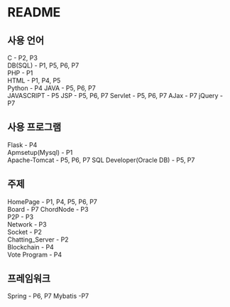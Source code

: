 # README

## 사용 언어
C - P2, P3  
DB(SQL) - P1, P5, P6, P7  
PHP - P1  
HTML - P1, P4, P5  
Python - P4
JAVA - P5, P6, P7  
JAVASCRIPT - P5
JSP - P5, P6, P7
Servlet - P5, P6, P7
AJax - P7
jQuery - P7

## 사용 프로그램
Flask - P4  
Apmsetup(Mysql) - P1  
Apache-Tomcat - P5, P6, P7
SQL Developer(Oracle DB) - P5, P7

## 주제
HomePage - P1, P4, P5, P6, P7  
Board - P7
ChordNode - P3  
P2P - P3  
Network - P3  
Socket - P2  
Chatting_Server - P2  
Blockchain - P4  
Vote Program - P4  

## 프레임워크
Spring - P6, P7
Mybatis -P7


